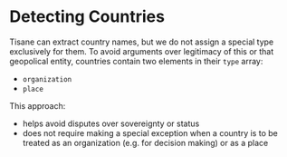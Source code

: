 # Detecting Countries

Tisane can extract country names, but we do not assign a special type exclusively for them. To avoid arguments over legitimacy of this or that geopolical entity, countries contain two elements in their `type` array:

* `organization`
* `place`

This approach:

* helps avoid disputes over sovereignty or status
* does not require making a special exception when a country is to be treated as an organization (e.g. for decision making) or as a place 
